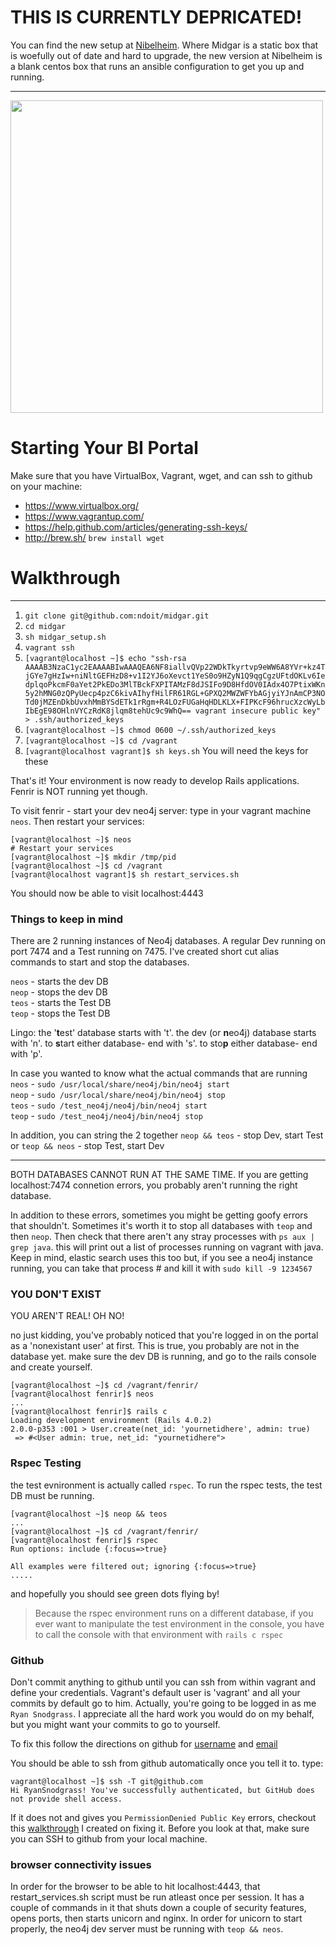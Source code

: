 # THIS IS CURRENTLY DEPRICATED!
You can find the new setup at [Nibelheim](https://github.com/ndoit/Nibelheim). Where Midgar is a static box that is woefully out of date and hard to upgrade, the new version at Nibelheim is a blank centos box that runs an ansible configuration to get you up and running.

---

<img src="http://odysseedupixel.fr/wp-content/uploads/Final%20Fantasy%20VII-Midgard.jpg" width="500">

Starting Your BI Portal
===

Make sure that you have VirtualBox, Vagrant, wget, and can ssh to github on your machine:

  * https://www.virtualbox.org/
  * https://www.vagrantup.com/
  * https://help.github.com/articles/generating-ssh-keys/
  * http://brew.sh/ `brew install wget`

# Walkthrough
---
1. `git clone git@github.com:ndoit/midgar.git`
2. `cd midgar`
3. `sh midgar_setup.sh`
4. `vagrant ssh`
5. `[vagrant@localhost ~]$ echo "ssh-rsa AAAAB3NzaC1yc2EAAAABIwAAAQEA6NF8iallvQVp22WDkTkyrtvp9eWW6A8YVr+kz4TjGYe7gHzIw+niNltGEFHzD8+v1I2YJ6oXevct1YeS0o9HZyN1Q9qgCgzUFtdOKLv6IedplqoPkcmF0aYet2PkEDo3MlTBckFXPITAMzF8dJSIFo9D8HfdOV0IAdx4O7PtixWKn5y2hMNG0zQPyUecp4pzC6kivAIhyfHilFR61RGL+GPXQ2MWZWFYbAGjyiYJnAmCP3NOTd0jMZEnDkbUvxhMmBYSdETk1rRgm+R4LOzFUGaHqHDLKLX+FIPKcF96hrucXzcWyLbIbEgE98OHlnVYCzRdK8jlqm8tehUc9c9WhQ== vagrant insecure public key" > .ssh/authorized_keys`
6. `[vagrant@localhost ~]$ chmod 0600 ~/.ssh/authorized_keys`
6. `[vagrant@localhost ~]$ cd /vagrant`
7. `[vagrant@localhost vagrant]$ sh keys.sh`  You will need the keys for these

That's it! Your environment is now ready to develop Rails applications. Fenrir is NOT running yet though.

To visit fenrir - start your dev neo4j server: type in your vagrant machine `neos`. Then restart your services:
```
[vagrant@localhost ~]$ neos
# Restart your services
[vagrant@localhost ~]$ mkdir /tmp/pid
[vagrant@localhost ~]$ cd /vagrant
[vagrant@localhost vagrant]$ sh restart_services.sh
```
You should now be able to visit localhost:4443

### Things to keep in mind
There are 2 running instances of Neo4j databases. A regular Dev running on port 7474 and a Test running on 7475. I've created short cut alias commands to start and stop the databases.

`neos` - starts the dev DB  
`neop` - stops the dev DB  
`teos` - starts the Test DB  
`teop` - stops the Test DB  

Lingo:
the '**t**est' database starts with 't'. the dev (or **n**eo4j) database starts with 'n'.
to **s**tart either database- end with 's'.
to sto**p** either database- end with 'p'.

In case you wanted to know what the actual commands that are running  
`neos` - `sudo /usr/local/share/neo4j/bin/neo4j start`  
`neop` - `sudo /usr/local/share/neo4j/bin/neo4j stop`  
`teos` - `sudo /test_neo4j/neo4j/bin/neo4j start`  
`teop` - `sudo /test_neo4j/neo4j/bin/neo4j stop`  

In addition, you can string the 2 together
`neop && teos` - stop Dev, start Test
or
`teop && neos` - stop Test, start Dev

---
BOTH DATABASES CANNOT RUN AT THE SAME TIME. If you are getting localhost:7474 connetion errors, you probably aren't running the right database.

In addition to these errors, sometimes you might be getting goofy errors that shouldn't. Sometimes it's worth it to stop all databases with `teop` and then `neop`. Then check that there aren't any stray processes with `ps aux | grep java`. this will print out a list of processes running on vagrant with java. Keep in mind, elastic search uses this too but, if you see a neo4j instance running, you can take that process # and kill it with `sudo kill -9 1234567`

### YOU DON'T EXIST
YOU AREN'T REAL! OH NO!

no just kidding, you've probably noticed that you're logged in on the portal as a 'nonexistant user' at first. This is true, you probably are not in the database yet. make sure the dev DB is running, and go to the rails console and create yourself.
```
[vagrant@localhost ~]$ cd /vagrant/fenrir/
[vagrant@localhost fenrir]$ neos
...
[vagrant@localhost fenrir]$ rails c
Loading development environment (Rails 4.0.2)
2.0.0-p353 :001 > User.create(net_id: 'yournetidhere', admin: true)
 => #<User admin: true, net_id: "yournetidhere">
```

### Rspec Testing
the test evnironment is actually called `rspec`. To run the rspec tests, the test DB must be running. 
```
[vagrant@localhost ~]$ neop && teos
...
[vagrant@localhost ~]$ cd /vagrant/fenrir/
[vagrant@localhost fenrir]$ rspec
Run options: include {:focus=>true}

All examples were filtered out; ignoring {:focus=>true}
.....
```

and hopefully you should see green dots flying by!

> Because the rspec environment runs on a different database, if you ever want to manipulate the test environment in the console, you have to call the console with that environment with `rails c rspec`

### Github
Don't commit anything to github until you can ssh from within vagrant and define your credentials. Vagrant's default user is 'vagrant' and all your commits by default go to him. Actually, you're going to be logged in as me `Ryan Snodgrass`. I appreciate all the hard work you would do on my behalf, but you might want your commits to go to yourself.

To fix this follow the directions on github for [username](https://help.github.com/articles/setting-your-username-in-git/) and [email](https://help.github.com/articles/setting-your-email-in-git/)

You should be able to ssh from github automatically once you tell it to. type:
```
vagrant@localhost ~]$ ssh -T git@github.com
Hi RyanSnodgrass! You've successfully authenticated, but GitHub does not provide shell access.
```

If it does not and gives you `PermissionDenied Public Key` errors, checkout this [walkthrough](https://github.com/ndoit/midgar/blob/master/PermissionDeniedPublicKey.md) I created on fixing it. Before you look at that, make sure you can SSH to github from your local machine.

### browser connectivity issues
In order for the browser to be able to hit localhost:4443, that restart_services.sh script must be run atleast once per session. It has a couple of commands in it that shuts down a couple of security features, opens ports, then starts unicorn and nginx. In order for unicorn to start properly, the neo4j dev server must be running with `teop && neos`.
